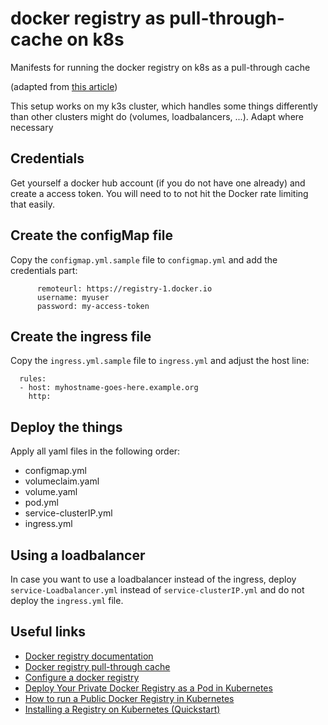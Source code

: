 # docker registry as pull-through-cache on k8s

Manifests for running the docker registry on k8s as a pull-through cache

(adapted from [this article](https://medium.com/swlh/deploy-your-private-docker-registry-as-a-pod-in-kubernetes-f6a489bf018))

This setup works on my k3s cluster, which handles some things differently than other clusters might do (volumes, loadbalancers, ...). Adapt where necessary

## Credentials

Get yourself a docker hub account (if you do not have one already) and create a access token. You will need to to not hit the Docker rate limiting that easily.

## Create the configMap file

Copy the `configmap.yml.sample` file to `configmap.yml` and add the credentials part:
```
      remoteurl: https://registry-1.docker.io
      username: myuser
      password: my-access-token
```

## Create the ingress file

Copy the `ingress.yml.sample` file to `ingress.yml` and adjust the host line:
```
  rules:
  - host: myhostname-goes-here.example.org
    http:
```

## Deploy the things

Apply all yaml files in the following order:
- configmap.yml
- volumeclaim.yaml
- volume.yaml
- pod.yml
- service-clusterIP.yml
- ingress.yml

## Using a loadbalancer

In case you want to use a loadbalancer instead of the ingress, deploy `service-Loadbalancer.yml` instead of `service-clusterIP.yml` and do not deploy the `ingress.yml` file.

## Useful links
- [Docker registry documentation](https://docs.docker.com/registry/)
- [Docker registry pull-through cache](https://docs.docker.com/registry/recipes/mirror/)
- [Configure a docker registry](https://docs.docker.com/registry/configuration/)
- [Deploy Your Private Docker Registry as a Pod in Kubernetes](https://medium.com/swlh/deploy-your-private-docker-registry-as-a-pod-in-kubernetes-f6a489bf0180)
- [How to run a Public Docker Registry in Kubernetes](https://www.nearform.com/blog/how-to-run-a-public-docker-registry-in-kubernetes/)
- [Installing a Registry on Kubernetes (Quickstart)](https://blog.container-solutions.com/installing-a-registry-on-kubernetes-quickstart)
